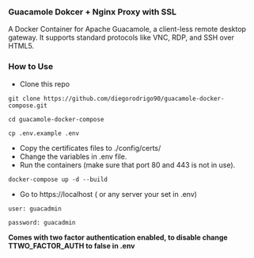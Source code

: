 ### Guacamole Dokcer + Nginx Proxy with SSL
A Docker Container for Apache Guacamole, a client-less remote desktop gateway. It supports standard protocols like VNC, RDP, and SSH over HTML5.

### How to Use
- Clone this repo
```
git clone https://github.com/diegorodrigo90/guacamole-docker-compose.git
 ```
```shell
cd guacamole-docker-compose
 ```
```shell
cp .env.example .env
 ```
- Copy the certificates files to ./config/certs/
- Change the variables in .env file.
- Run the containers (make sure that port 80 and 443 is not in use).
 
```shell
docker-compose up -d --build
 ```
 - Go to https://localhost ( or any server your set in .env)
 
 `user: guacadmin`
 
`password: guacadmin`

**Comes with two factor authentication enabled, to disable change TTWO_FACTOR_AUTH to false in .env**
